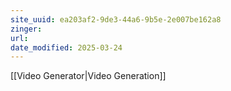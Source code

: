 ```yaml
---
site_uuid: ea203af2-9de3-44a6-9b5e-2e007be162a8
zinger:
url:
date_modified: 2025-03-24
---
```



[[Video Generator|Video Generation]]
